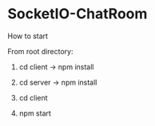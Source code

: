 # SocketIO-ChatRoom

How to start

From root directory:
1. cd client -> npm install
2. cd server -> npm install

3. cd client
4. npm start
